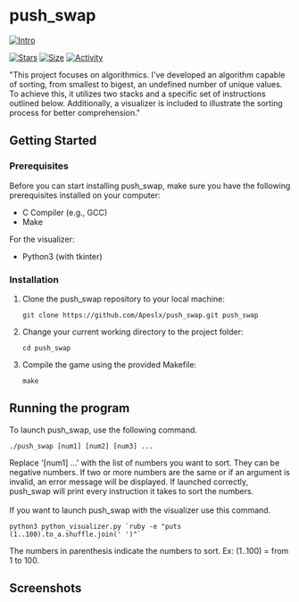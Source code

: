 # push_swap

 [![Intro](https://img.shields.io/badge/Cursus-Push_Swap-success?style=for-the-badge&logo=42)](https://github.com/Apeslx/push_swap)
 
 [![Stars](https://img.shields.io/github/stars/Apeslx/push_swap?color=ffff00&label=Stars&logo=Stars&style=?style=flat)](https://github.com/Apeslx/push_swap)
 [![Size](https://img.shields.io/github/repo-size/Apeslx/push_swap?color=blue&label=Size&logo=Size&style=?style=flat)](https://github.com/Apeslx/push_swap)
 [![Activity](https://img.shields.io/github/last-commit/Apeslx/push_swap?color=red&label=Last%20Commit&style=flat)](https://github.com/Apeslx/push_swap)
 
"This project focuses on algorithmics. I've developed an algorithm capable of sorting, from smallest to bigest, an undefined number of unique values. To achieve this, it utilizes two stacks and a specific set of instructions outlined below. Additionally, a visualizer is included to illustrate the sorting process for better comprehension."

## Getting Started

### Prerequisites

Before you can start installing push_swap, make sure you have the following prerequisites installed on your computer:

- C Compiler (e.g., GCC)
- Make
  
For the visualizer:

- Python3 (with tkinter)

### Installation

1. Clone the push_swap repository to your local machine:

   ```shell
   git clone https://github.com/Apeslx/push_swap.git push_swap
2. Change your current working directory to the project folder:
   
   ```shell
   cd push_swap
3. Compile the game using the provided Makefile:

   ```shell
   make

## Running the program

To launch push_swap, use the following command.

   ```shell
   ./push_swap [num1] [num2] [num3] ...
   ```
Replace '[num1] ...' with the list of numbers you want to sort. They can be negative numbers. If two or more numbers are the same or if an argument is invalid, an error message will be displayed. If launched correctly, push_swap will print every instruction it takes to sort the numbers.<br><br>
If you want to launch push_swap with the visualizer use this command.

   ```shell
   python3 python_visualizer.py `ruby -e "puts (1..100).to_a.shuffle.join(' ')"`
   ```

The numbers in parenthesis indicate the numbers to sort. Ex: (1..100) = from 1 to 100.

## Screenshots
